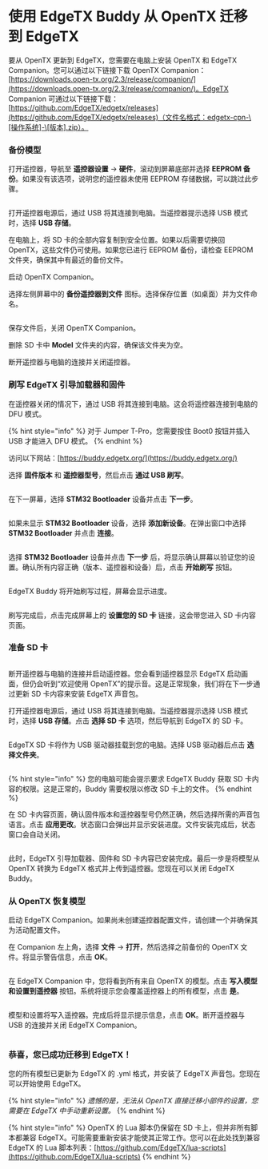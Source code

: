# 使用 EdgeTX Buddy 从 OpenTX 迁移到 EdgeTX

要从 OpenTX 更新到 EdgeTX，您需要在电脑上安装 OpenTX 和 EdgeTX Companion。您可以通过以下链接下载 OpenTX Companion：[https://downloads.open-tx.org/2.3/release/companion/](https://downloads.open-tx.org/2.3/release/companion/)。EdgeTX Companion 可通过以下链接下载：[https://github.com/EdgeTX/edgetx/releases](https://github.com/EdgeTX/edgetx/releases)（文件名格式：edgetx-cpn-\[操作系统]-\[版本].zip）。

### 备份模型

打开遥控器，导航至 **遥控器设置** -> **硬件**，滚动到屏幕底部并选择 **EEPROM 备份**。如果没有该选项，说明您的遥控器未使用 EEPROM 存储数据，可以跳过此步骤。

<figure><img src="//edgetx-static.zkl2333.com/update14.png" alt=""><figcaption></figcaption></figure>

打开遥控器电源后，通过 USB 将其连接到电脑。当遥控器提示选择 USB 模式时，选择 **USB 存储**。

在电脑上，将 SD 卡的全部内容复制到安全位置。如果以后需要切换回 OpenTX，这些文件仍可使用。如果您已进行 EEPROM 备份，请检查 EEPROM 文件夹，确保其中有最近的备份文件。

启动 OpenTX Companion。

选择左侧屏幕中的 **备份遥控器到文件** 图标。选择保存位置（如桌面）并为文件命名。

<figure><img src="//edgetx-static.zkl2333.com/update1.png" alt=""><figcaption></figcaption></figure>

保存文件后，关闭 OpenTX Companion。

删除 SD 卡中 **Model** 文件夹的内容，确保该文件夹为空。

断开遥控器与电脑的连接并关闭遥控器。

### 刷写 EdgeTX 引导加载器和固件

在遥控器关闭的情况下，通过 USB 将其连接到电脑。这会将遥控器连接到电脑的 DFU 模式。

{% hint style="info" %}
对于 Jumper T-Pro，您需要按住 Boot0 按钮并插入 USB 才能进入 DFU 模式。
{% endhint %}

访问以下网站：[https://buddy.edgetx.org/](https://buddy.edgetx.org/)

选择 **固件版本** 和 **遥控器型号**，然后点击 **通过 USB 刷写**。

<figure><img src="//edgetx-static.zkl2333.com/update2.png" alt=""><figcaption></figcaption></figure>

在下一屏幕，选择 **STM32 Bootloader** 设备并点击 **下一步**。

<figure><img src="//edgetx-static.zkl2333.com/update3.png" alt=""><figcaption></figcaption></figure>

如果未显示 **STM32 Bootloader** 设备，选择 **添加新设备**。在弹出窗口中选择 **STM32 Bootloader** 并点击 **连接**。

<figure><img src="//edgetx-static.zkl2333.com/update4.png" alt=""><figcaption></figcaption></figure>

选择 **STM32 Bootloader** 设备并点击 **下一步** 后，将显示确认屏幕以验证您的设置。确认所有内容正确（版本、遥控器和设备）后，点击 **开始刷写** 按钮。

<figure><img src="//edgetx-static.zkl2333.com/update5.png" alt=""><figcaption></figcaption></figure>

EdgeTX Buddy 将开始刷写过程，屏幕会显示进度。

<figure><img src="//edgetx-static.zkl2333.com/update6.png" alt=""><figcaption></figcaption></figure>

刷写完成后，点击完成屏幕上的 **设置您的 SD 卡** 链接，这会带您进入 SD 卡内容页面。

### 准备 SD 卡

<figure><img src="//edgetx-static.zkl2333.com/update7.png" alt=""><figcaption></figcaption></figure>

断开遥控器与电脑的连接并启动遥控器。您会看到遥控器显示 EdgeTX 启动画面，但仍会听到“欢迎使用 OpenTX”的提示音。这是正常现象，我们将在下一步通过更新 SD 卡内容来安装 EdgeTX 声音包。

打开遥控器电源后，通过 USB 将其连接到电脑。当遥控器提示选择 USB 模式时，选择 **USB 存储**。点击 **选择 SD 卡** 选项，然后导航到 EdgeTX 的 SD 卡。

<figure><img src="//edgetx-static.zkl2333.com/update8.png" alt=""><figcaption></figcaption></figure>

EdgeTX SD 卡将作为 USB 驱动器挂载到您的电脑。选择 USB 驱动器后点击 **选择文件夹**。

<figure><img src="//edgetx-static.zkl2333.com/update9.png" alt=""><figcaption></figcaption></figure>

{% hint style="info" %}
您的电脑可能会提示要求 EdgeTX Buddy 获取 SD 卡内容的权限。这是正常的，Buddy 需要权限以修改 SD 卡上的文件。
{% endhint %}

在 SD 卡内容页面，确认固件版本和遥控器型号仍然正确，然后选择所需的声音包语言。点击 **应用更改**。状态窗口会弹出并显示安装进度。文件安装完成后，状态窗口会自动关闭。

<figure><img src="//edgetx-static.zkl2333.com/update10.png" alt=""><figcaption></figcaption></figure>

此时，EdgeTX 引导加载器、固件和 SD 卡内容已安装完成。最后一步是将模型从 OpenTX 转换为 EdgeTX 格式并上传到遥控器。您现在可以关闭 EdgeTX Buddy。

### 从 OpenTX 恢复模型

启动 EdgeTX Companion。如果尚未创建遥控器配置文件，请创建一个并确保其为活动配置文件。

在 Companion 左上角，选择 **文件** -> **打开**，然后选择之前备份的 OpenTX 文件。将显示警告信息，点击 **OK**。

<figure><img src="//edgetx-static.zkl2333.com/update11.png" alt=""><figcaption></figcaption></figure>

在 EdgeTX Companion 中，您将看到所有来自 OpenTX 的模型。点击 **写入模型和设置到遥控器** 按钮。系统将提示您会覆盖遥控器上的所有模型，点击 **是**。

<figure><img src="//edgetx-static.zkl2333.com/update12.png" alt=""><figcaption></figcaption></figure>

模型和设置将写入遥控器。完成后将显示提示信息，点击 **OK**。断开遥控器与 USB 的连接并关闭 EdgeTX Companion。

<figure><img src="//edgetx-static.zkl2333.com/update13.png" alt=""><figcaption></figcaption></figure>

### 恭喜，您已成功迁移到 EdgeTX！

您的所有模型已更新为 EdgeTX 的 .yml 格式，并安装了 EdgeTX 声音包。您现在可以开始使用 EdgeTX。

{% hint style="info" %}
_遗憾的是，无法从 OpenTX 直接迁移小部件的设置，您需要在 EdgeTX 中手动重新设置。_
{% endhint %}

{% hint style="info" %}
OpenTX 的 Lua 脚本仍保留在 SD 卡上，但并非所有脚本都兼容 EdgeTX。可能需要重新安装才能使其正常工作。您可以在此处找到兼容 EdgeTX 的 Lua 脚本列表：[https://github.com/EdgeTX/lua-scripts](https://github.com/EdgeTX/lua-scripts)
{% endhint %}
